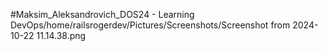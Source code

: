 #Maksim_Aleksandrovich_DOS24 - Learning DevOps/home/railsrogerdev/Pictures/Screenshots/Screenshot from 2024-10-22 11.14.38.png
